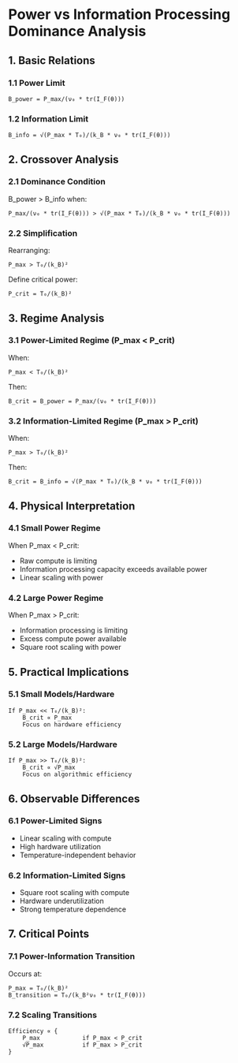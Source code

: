 # Power vs Information Processing Dominance Analysis

## 1. Basic Relations

### 1.1 Power Limit
```
B_power = P_max/(ν₀ * tr(I_F(θ)))
```

### 1.2 Information Limit
```
B_info = √(P_max * T₀)/(k_B * ν₀ * tr(I_F(θ)))
```

## 2. Crossover Analysis

### 2.1 Dominance Condition
B_power > B_info when:
```
P_max/(ν₀ * tr(I_F(θ))) > √(P_max * T₀)/(k_B * ν₀ * tr(I_F(θ)))
```

### 2.2 Simplification
Rearranging:
```
P_max > T₀/(k_B)²
```

Define critical power:
```
P_crit = T₀/(k_B)²
```

## 3. Regime Analysis

### 3.1 Power-Limited Regime (P_max < P_crit)
When:
```
P_max < T₀/(k_B)²
```
Then:
```
B_crit = B_power = P_max/(ν₀ * tr(I_F(θ)))
```

### 3.2 Information-Limited Regime (P_max > P_crit)
When:
```
P_max > T₀/(k_B)²
```
Then:
```
B_crit = B_info = √(P_max * T₀)/(k_B * ν₀ * tr(I_F(θ)))
```

## 4. Physical Interpretation

### 4.1 Small Power Regime
When P_max < P_crit:
- Raw compute is limiting
- Information processing capacity exceeds available power
- Linear scaling with power

### 4.2 Large Power Regime
When P_max > P_crit:
- Information processing is limiting
- Excess compute power available
- Square root scaling with power

## 5. Practical Implications

### 5.1 Small Models/Hardware
```
If P_max << T₀/(k_B)²:
    B_crit ∝ P_max
    Focus on hardware efficiency
```

### 5.2 Large Models/Hardware
```
If P_max >> T₀/(k_B)²:
    B_crit ∝ √P_max
    Focus on algorithmic efficiency
```

## 6. Observable Differences

### 6.1 Power-Limited Signs
- Linear scaling with compute
- High hardware utilization
- Temperature-independent behavior

### 6.2 Information-Limited Signs
- Square root scaling with compute
- Hardware underutilization
- Strong temperature dependence

## 7. Critical Points

### 7.1 Power-Information Transition
Occurs at:
```
P_max = T₀/(k_B)²
B_transition = T₀/(k_B²ν₀ * tr(I_F(θ)))
```

### 7.2 Scaling Transitions
```
Efficiency ∝ {
    P_max            if P_max < P_crit
    √P_max           if P_max > P_crit
}
```